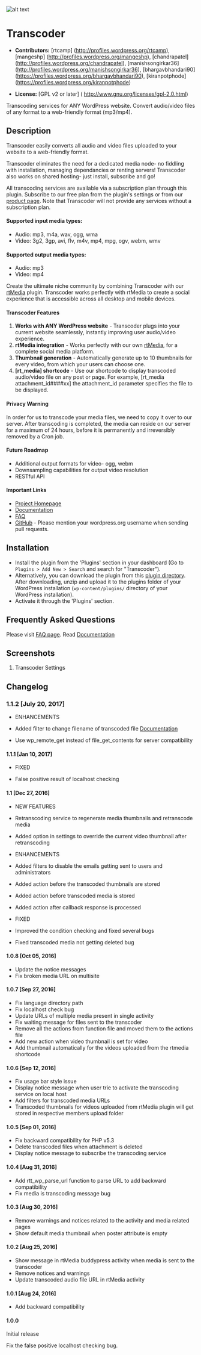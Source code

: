 ![alt text](https://plugins.svn.wordpress.org/transcoder//assets/banner-772x250.jpg)

# Transcoder #

* **Contributors:** [rtcamp] (http://profiles.wordpress.org/rtcamp), [mangeshp] (http://profiles.wordpress.org/mangeshp), [chandrapatel] (http://profiles.wordpress.org/chandrapatel), [manishsongirkar36] (http://profiles.wordpress.org/manishsongirkar36), [bhargavbhandari90] (https://profiles.wordpress.org/bhargavbhandari90), [kiranpotphode] (https://profiles.wordpress.org/kiranpotphode)

* **License:** [GPL v2 or later] ( http://www.gnu.org/licenses/gpl-2.0.html)

Transcoding services for ANY WordPress website. Convert audio/video files of any format to a web-friendly format (mp3/mp4).

## Description ##
Transcoder easily converts all audio and video files uploaded to your website to a web-friendly format.

Transcoder eliminates the need for a dedicated media node- no fiddling with installation, managing dependancies or renting servers! Transcoder also works on shared hosting- just install, subscribe and go!

All transcoding services are available via a subscription plan through this plugin.
Subscribe to our free plan from the plugin's settings or from our [product page](https://rtmedia.io/transcoder/?utm_source####readme&utm_medium####plugin&utm_campaign####transcoder). Note that Transcoder will not provide any services without a subscription plan.

#### Supported input media types: ####
* Audio: mp3, m4a, wav, ogg, wma
* Video: 3g2, 3gp, avi, flv, m4v, mp4, mpg, ogv, webm, wmv

#### Supported output media types: ####
* Audio: mp3
* Video: mp4

Create the ultimate niche community by combining Transcoder with our [rtMedia](https://wordpress.org/plugins/buddypress-media/) plugin. Transcoder works perfectly with rtMedia to create a social experience that is accessible across all desktop and mobile devices.

#### Transcoder Features ####
1. **Works with ANY WordPress website** - Transcoder plugs into your current website seamlessly, instantly improving user audio/video experience.
2. **rtMedia integration** - Works perfectly with our own [rtMedia](https://rtmedia.io/?utm_source####readme&utm_medium####plugin&utm_campaign####transcoder), for a complete social media platform.
3. **Thumbnail generation** - Automatically generate up to 10 thumbnails for every video, from which your users can choose one.
4. **[rt_media] shortcode** - Use our shortcode to display transcoded audio/video file on any post or page. For example, [rt_media attachment_id####xx] the attachment_id parameter specifies the file to be displayed.

#### Privacy Warning ####
In order for us to transcode your media files, we need to copy it over to our server.
After transcoding is completed, the media can reside on our server for a maximum of 24 hours, before it is permanently and irreversibly removed by a Cron job.

#### Future Roadmap ####
* Additional output formats for video- ogg, webm
* Downsampling capabilities for output video resolution
* RESTful API

#### Important Links ####
* [Project Homepage](https://rtmedia.io/transcoder/?utm_source####readme&utm_medium####plugin&utm_campaign####transcoder "Visit Transcoder's Homepage")
* [Documentation](https://rtmedia.io/docs/transcoder/?utm_source####readme&utm_medium####plugin&utm_campaign####transcoder "Visit Transcoder's Documentation page")
* [FAQ](https://rtmedia.io/transcoder/?utm_source####readme&utm_medium####plugin&utm_campaign####transcoder#frequently-asked-questions "Visit FAQ page")
* [GitHub](https://github.com/rtCamp/transcoder/) - Please mention your wordpress.org username when sending pull requests.

## Installation ##
* Install the plugin from the 'Plugins' section in your dashboard (Go to `Plugins > Add New > Search` and search for "Transcoder").
* Alternatively, you can download the plugin from this [plugin directory](http://downloads.wordpress.org/plugin/transcoder.zip "Download Transcoder"). After downloading, unzip and upload it to the plugins folder of your WordPress installation (`wp-content/plugins/` directory of your WordPress installation).
* Activate it through the 'Plugins' section.

## Frequently Asked Questions ##
Please visit [FAQ page](https://rtmedia.io/transcoder/?utm_source####readme&utm_medium####plugin&utm_campaign####transcoder#frequently-asked-questions "Visit FAQ page").
Read [Documentation](https://rtmedia.io/docs/transcoder/?utm_source####readme&utm_medium####plugin&utm_campaign####transcoder "Visit Transcoder's Documentation page")

## Screenshots ##
1. Transcoder Settings

## Changelog ##
### 1.1.2 [July 20, 2017] ###
* ENHANCEMENTS

 * Added filter to change filename of transcoded file [Documentation](https://rtmedia.io/docs/transcoder/developers-documentation/filters/#transcodedtempfilename)
 * Use wp_remote_get instead of file_get_contents for server compatibility

#### 1.1.1 [Jan 10, 2017] ####
* FIXED

 * False positive result of localhost checking

#### 1.1 [Dec 27, 2016] ####
* NEW FEATURES

 * Retranscoding service to regenerate media thumbnails and retranscode media
 * Added option in settings to override the current video thumbnail after retranscoding

* ENHANCEMENTS

 * Added filters to disable the emails getting sent to users and administrators
 * Added action before the transcoded thumbnails are stored
 * Added action before transcoded media is stored
 * Added action after callback response is processed

* FIXED

 * Improved the condition checking and fixed several bugs
 * Fixed transcoded media not getting deleted bug

#### 1.0.8 [Oct 05, 2016] ####
* Update the notice messages
* Fix broken media URL on multisite

#### 1.0.7 [Sep 27, 2016] ####
* Fix language directory path
* Fix localhost check bug
* Update URLs of multiple media present in single activity
* Fix waiting message for files sent to the transcoder
* Remove all the actions from function file and moved them to the actions file
* Add new action when video thumbnail is set for video
* Add thumbnail automatically for the videos uploaded from the rtmedia shortcode

#### 1.0.6 [Sep 12, 2016] ####
* Fix usage bar style issue
* Display notice message when user trie to activate the transcoding service on local host
* Add filters for transcoded media URLs
* Transcoded thumbnails for videos uploaded from rtMedia plugin will get stored in respective members upload folder

#### 1.0.5 [Sep 01, 2016] ####
* Fix backward compatibility for PHP v5.3
* Delete transcoded files when attachment is deleted
* Display notice message to subscribe the transcoding service

#### 1.0.4 [Aug 31, 2016] ####
* Add rtt_wp_parse_url function to parse URL to add backward compatibility
* Fix media is transcoding message bug

#### 1.0.3 [Aug 30, 2016] ####
* Remove warnings and notices related to the activity and media related pages
* Show default media thumbnail when poster attribute is empty

#### 1.0.2 [Aug 25, 2016] ####
* Show message in rtMedia buddypress activity when media is sent to the transcoder
* Remove notices and warnings
* Update transcoded audio file URL in rtMedia activity

#### 1.0.1 [Aug 24, 2016] ####
* Add backward compatibility

#### 1.0.0 ####
Initial release

Fix the false positive localhost checking bug.
